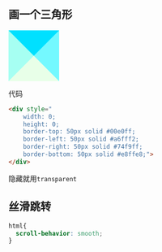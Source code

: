 ## 画一个三角形
<div style="    
    width: 0;
    height: 0;
    border-top: 50px solid #00e0ff;
    border-left: 50px solid #a6fff2;
    border-right: 50px solid #74f9ff;
    border-bottom: 50px solid #e8ffe8;">
</div>

代码

```html
<div style="    
    width: 0;
    height: 0;
    border-top: 50px solid #00e0ff;
    border-left: 50px solid #a6fff2;
    border-right: 50px solid #74f9ff;
    border-bottom: 50px solid #e8ffe8;">
</div>
```
隐藏就用<code>transparent</code>

## 丝滑跳转

```css
html{
  scroll-behavior: smooth;
}
```


